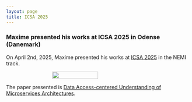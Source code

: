 ```yaml
---
layout: page
title: ICSA 2025
---
```


<h3>Maxime presented his works at ICSA 2025 in Odense (Danemark)</h3>

On April 2nd, 2025, Maxime presented his works at <a href="https://conf.researchr.org/home/icsa-2025" target="_blank">ICSA 2025</a> in the NEMI track.

<div style="display: flex; justify-content: space-around;">
    <img src="{{ site.baseurl }}/images/ICSA2025-3.jpg" width="50%"/>
</div>

The paper presented is <a href="https://researchportal.unamur.be/fr/publications/data-access-centered-understanding-of-microservices-architectures" target="_blank">Data Access-centered Understanding of Microservices Architectures</a>.